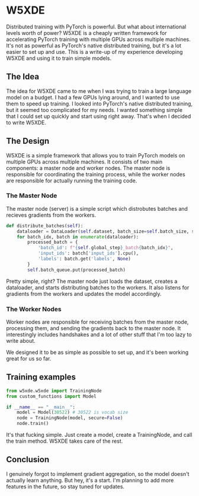 # W5XDE
Distributed training with PyTorch is powerful. But what about international levels worth of power? W5XDE is a cheaply written framework for accelerating PyTorch training with multiple GPUs across multiple machines. It's not as powerful as PyTorch's native distributed training, but it's a lot easier to set up and use. This is a write-up of my experience developing W5XDE and using it to train simple models.

## The Idea
The idea for W5XDE came to me when I was trying to train a large language model on a budget. I had a few GPUs lying around, and I wanted to use them to speed up training. I looked into PyTorch's native distributed training, but it seemed too complicated for my needs. I wanted something simple that I could set up quickly and start using right away. That's when I decided to write W5XDE.

## The Design
W5XDE is a simple framework that allows you to train PyTorch models on multiple GPUs across multiple machines. It consists of two main components: a master node and worker nodes. The master node is responsible for coordinating the training process, while the worker nodes are responsible for actually running the training code.

### The Master Node
The master node (server) is a simple script which distrobutes batches and recieves gradients from the workers.

```python
def distribute_batches(self):
    dataloader = DataLoader(self.dataset, batch_size=self.batch_size, shuffle=True)
    for batch_idx, batch in enumerate(dataloader):
        processed_batch = {
            'batch_id': f"{self.global_step}_batch{batch_idx}",
            'input_ids': batch['input_ids'].cpu(),
            'labels': batch.get('labels', None)
        }
        self.batch_queue.put(processed_batch)
```

Pretty simple, right? The master node just loads the dataset, creates a dataloader, and starts distributing batches to the workers. It also listens for gradients from the workers and updates the model accordingly.

### The Worker Nodes
Worker nodes are responsible for receiving batches from the master node, processing them, and sending the gradients back to the master node.
It interestingly includes handshakes and a lot of other stuff that I'm too lazy to write about.

We designed it to be as simple as possible to set up, and it's been working great for us so far.

## Training examples
```python
from w5xde.w5xde import TrainingNode
from custom_functions import Model

if __name__ == "__main__":
    model = Model(30522) # 30522 is vocab size
    node = TrainingNode(model, secure=False)
    node.train()
```

It's that fucking simple. Just create a model, create a TrainingNode, and call the train method. W5XDE takes care of the rest.

## Conclusion
I genuinely forgot to implement gradient aggregation, so the model doesn't actually learn anything. But hey, it's a start. I'm planning to add more features in the future, so stay tuned for updates.
